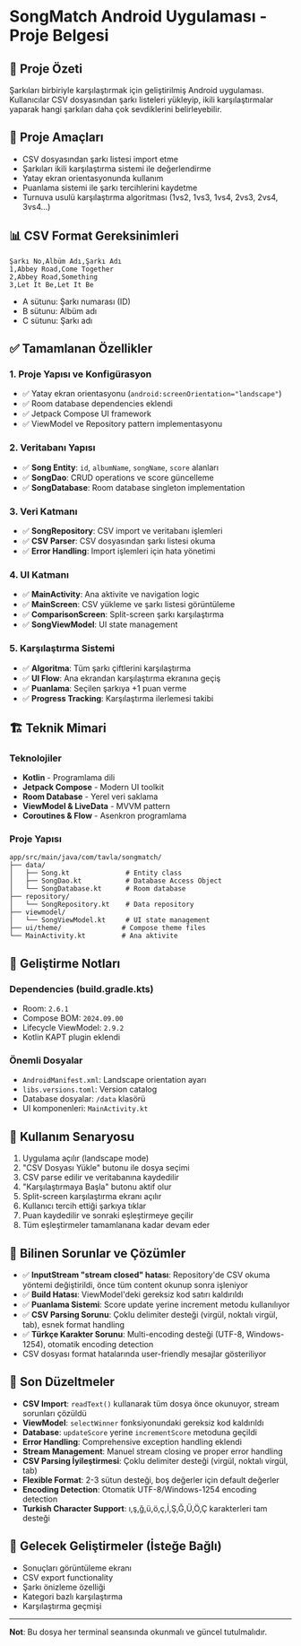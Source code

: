 # SongMatch Android Uygulaması - Proje Belgesi

## 📱 Proje Özeti
Şarkıları birbiriyle karşılaştırmak için geliştirilmiş Android uygulaması. Kullanıcılar CSV dosyasından şarkı listeleri yükleyip, ikili karşılaştırmalar yaparak hangi şarkıları daha çok sevdiklerini belirleyebilir.

## 🎯 Proje Amaçları
- CSV dosyasından şarkı listesi import etme
- Şarkıları ikili karşılaştırma sistemi ile değerlendirme
- Yatay ekran orientasyonunda kullanım
- Puanlama sistemi ile şarkı tercihlerini kaydetme
- Turnuva usulü karşılaştırma algoritması (1vs2, 1vs3, 1vs4, 2vs3, 2vs4, 3vs4...)

## 📊 CSV Format Gereksinimleri
```csv
Şarkı No,Albüm Adı,Şarkı Adı
1,Abbey Road,Come Together
2,Abbey Road,Something
3,Let It Be,Let It Be
```
- A sütunu: Şarkı numarası (ID)
- B sütunu: Albüm adı
- C sütunu: Şarkı adı

## ✅ Tamamlanan Özellikler

### 1. Proje Yapısı ve Konfigürasyon
- ✅ Yatay ekran orientasyonu (`android:screenOrientation="landscape"`)
- ✅ Room database dependencies eklendi
- ✅ Jetpack Compose UI framework
- ✅ ViewModel ve Repository pattern implementasyonu

### 2. Veritabanı Yapısı
- ✅ **Song Entity**: `id`, `albumName`, `songName`, `score` alanları
- ✅ **SongDao**: CRUD operations ve score güncelleme
- ✅ **SongDatabase**: Room database singleton implementation

### 3. Veri Katmanı
- ✅ **SongRepository**: CSV import ve veritabanı işlemleri
- ✅ **CSV Parser**: CSV dosyasından şarkı listesi okuma
- ✅ **Error Handling**: Import işlemleri için hata yönetimi

### 4. UI Katmanı
- ✅ **MainActivity**: Ana aktivite ve navigation logic
- ✅ **MainScreen**: CSV yükleme ve şarkı listesi görüntüleme
- ✅ **ComparisonScreen**: Split-screen şarkı karşılaştırma
- ✅ **SongViewModel**: UI state management

### 5. Karşılaştırma Sistemi
- ✅ **Algoritma**: Tüm şarkı çiftlerini karşılaştırma
- ✅ **UI Flow**: Ana ekrandan karşılaştırma ekranına geçiş
- ✅ **Puanlama**: Seçilen şarkıya +1 puan verme
- ✅ **Progress Tracking**: Karşılaştırma ilerlemesi takibi

## 🏗️ Teknik Mimari

### Teknolojiler
- **Kotlin** - Programlama dili
- **Jetpack Compose** - Modern UI toolkit
- **Room Database** - Yerel veri saklama
- **ViewModel & LiveData** - MVVM pattern
- **Coroutines & Flow** - Asenkron programlama

### Proje Yapısı
```
app/src/main/java/com/tavla/songmatch/
├── data/
│   ├── Song.kt              # Entity class
│   ├── SongDao.kt           # Database Access Object
│   └── SongDatabase.kt      # Room database
├── repository/
│   └── SongRepository.kt    # Data repository
├── viewmodel/
│   └── SongViewModel.kt     # UI state management
├── ui/theme/               # Compose theme files
└── MainActivity.kt         # Ana aktivite
```

## 🔧 Geliştirme Notları

### Dependencies (build.gradle.kts)
- Room: `2.6.1`
- Compose BOM: `2024.09.00`
- Lifecycle ViewModel: `2.9.2`
- Kotlin KAPT plugin eklendi

### Önemli Dosyalar
- `AndroidManifest.xml`: Landscape orientation ayarı
- `libs.versions.toml`: Version catalog
- Database dosyalar: `/data` klasörü
- UI komponenleri: `MainActivity.kt`

## 🚀 Kullanım Senaryosu
1. Uygulama açılır (landscape mode)
2. "CSV Dosyası Yükle" butonu ile dosya seçimi
3. CSV parse edilir ve veritabanına kaydedilir
4. "Karşılaştırmaya Başla" butonu aktif olur
5. Split-screen karşılaştırma ekranı açılır
6. Kullanıcı tercih ettiği şarkıya tıklar
7. Puan kaydedilir ve sonraki eşleştirmeye geçilir
8. Tüm eşleştirmeler tamamlanana kadar devam eder

## 🐛 Bilinen Sorunlar ve Çözümler
- ✅ **InputStream "stream closed" hatası**: Repository'de CSV okuma yöntemi değiştirildi, önce tüm content okunup sonra işleniyor
- ✅ **Build Hatası**: ViewModel'deki gereksiz kod satırı kaldırıldı
- ✅ **Puanlama Sistemi**: Score update yerine increment metodu kullanılıyor
- ✅ **CSV Parsing Sorunu**: Çoklu delimiter desteği (virgül, noktalı virgül, tab), esnek format handling
- ✅ **Türkçe Karakter Sorunu**: Multi-encoding desteği (UTF-8, Windows-1254), otomatik encoding detection
- CSV dosyası format hatalarında user-friendly mesajlar gösteriliyor

## 🔧 Son Düzeltmeler
- **CSV Import**: `readText()` kullanarak tüm dosya önce okunuyor, stream sorunları çözüldü
- **ViewModel**: `selectWinner` fonksiyonundaki gereksiz kod kaldırıldı
- **Database**: `updateScore` yerine `incrementScore` metoduna geçildi
- **Error Handling**: Comprehensive exception handling eklendi
- **Stream Management**: Manuel stream closing ve proper error handling
- **CSV Parsing İyileştirmesi**: Çoklu delimiter desteği (virgül, noktalı virgül, tab)
- **Flexible Format**: 2-3 sütun desteği, boş değerler için default değerler
- **Encoding Detection**: Otomatik UTF-8/Windows-1254 encoding detection
- **Turkish Character Support**: ı,ş,ğ,ü,ö,ç,İ,Ş,Ğ,Ü,Ö,Ç karakterleri tam desteği

## 🔄 Gelecek Geliştirmeler (İsteğe Bağlı)
- Sonuçları görüntüleme ekranı
- CSV export functionality
- Şarkı önizleme özelliği
- Kategori bazlı karşılaştırma
- Karşılaştırma geçmişi

---
**Not**: Bu dosya her terminal seansında okunmalı ve güncel tutulmalıdır.